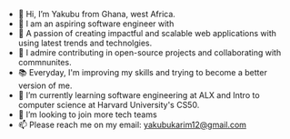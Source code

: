 - 👋 Hi, I’m Yakubu from Ghana, west Africa.
- 👀 I am an aspiring software engineer with 
- 🥰 A passion of creating impactful and 
scalable web applications with using 
latest trends and technolgies. 
- 🔭 I admire contributing in open-source 
projects and collaborating with commnunites. 
- 📚 Everyday, I'm improving my skills and 
trying to become a better version of me.
- 🌱 I’m currently learning software engineering at ALX and Intro to computer science at Harvard University's CS50.
- 💞️ I’m looking to join more tech teams
- 📫 Please reach me on my email: yakubukarim12@gmail.com

<!---
realsahabia/realsahabia is a ✨ special ✨ repository because its `README.md` (this file) appears on your GitHub profile.
You can click the Preview link to take a look at your changes.
--->
